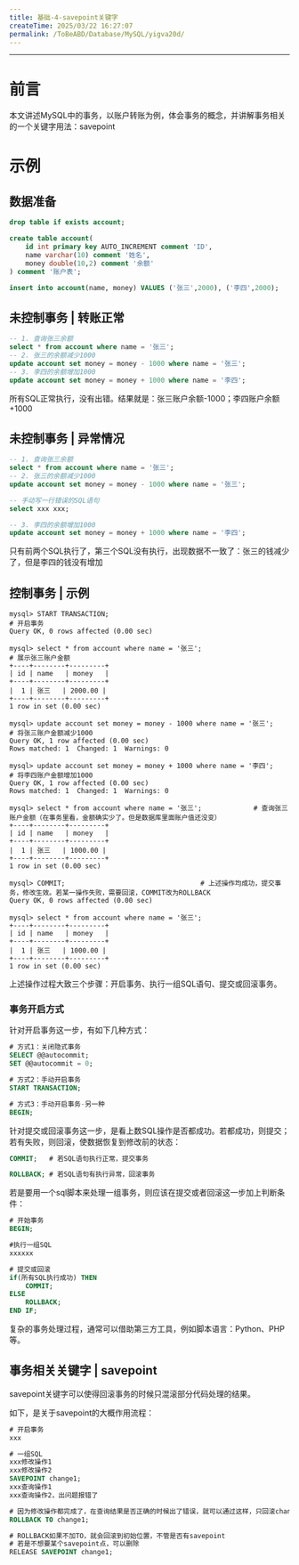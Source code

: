```yaml
---
title: 基础-4-savepoint关键字
createTime: 2025/03/22 16:27:07
permalink: /ToBeABD/Database/MySQL/yigva20d/
---
```

---



# 前言

本文讲述MySQL中的事务，以账户转账为例，体会事务的概念，并讲解事务相关的一个关键字用法：savepoint



# 示例

## 数据准备

```sql
drop table if exists account;

create table account(
	id int primary key AUTO_INCREMENT comment 'ID',
	name varchar(10) comment '姓名',
	money double(10,2) comment '余额'
) comment '账户表';

insert into account(name, money) VALUES ('张三',2000), ('李四',2000);
```



## 未控制事务 | 转账正常

```sql
-- 1. 查询张三余额
select * from account where name = '张三';
-- 2. 张三的余额减少1000
update account set money = money - 1000 where name = '张三';
-- 3. 李四的余额增加1000
update account set money = money + 1000 where name = '李四';
```

所有SQL正常执行，没有出错。结果就是：张三账户余额-1000；李四账户余额+1000



## 未控制事务 | 异常情况

```sql
-- 1. 查询张三余额
select * from account where name = '张三';
-- 2. 张三的余额减少1000
update account set money = money - 1000 where name = '张三';

-- 手动写一行错误的SQL语句
select xxx xxx;

-- 3. 李四的余额增加1000
update account set money = money + 1000 where name = '李四';
```

只有前两个SQL执行了，第三个SQL没有执行，出现数据不一致了：张三的钱减少了，但是李四的钱没有增加



## 控制事务 | 示例

```shell
mysql> START TRANSACTION;													# 开启事务
Query OK, 0 rows affected (0.00 sec)

mysql> select * from account where name = '张三';		  					   # 展示张三账户金额
+----+--------+---------+
| id | name   | money   |
+----+--------+---------+
|  1 | 张三   | 2000.00 |
+----+--------+---------+
1 row in set (0.00 sec)

mysql> update account set money = money - 1000 where name = '张三';			# 将张三账户金额减少1000
Query OK, 1 row affected (0.00 sec)
Rows matched: 1  Changed: 1  Warnings: 0

mysql> update account set money = money + 1000 where name = '李四';			# 将李四账户金额增加1000
Query OK, 1 row affected (0.00 sec)
Rows matched: 1  Changed: 1  Warnings: 0

mysql> select * from account where name = '张三';				# 查询张三账户金额（在事务里看，金额确实少了。但是数据库里面账户值还没变）
+----+--------+---------+
| id | name   | money   |
+----+--------+---------+
|  1 | 张三   | 1000.00 |
+----+--------+---------+
1 row in set (0.00 sec)

mysql> COMMIT;									# 上述操作均成功，提交事务，修改生效。若某一操作失败，需要回滚，COMMIT改为ROLLBACK
Query OK, 0 rows affected (0.00 sec)

mysql> select * from account where name = '张三';
+----+--------+---------+
| id | name   | money   |
+----+--------+---------+
|  1 | 张三   | 1000.00 |
+----+--------+---------+
1 row in set (0.00 sec)
```

上述操作过程大致三个步骤：开启事务、执行一组SQL语句、提交或回滚事务。



### 事务开启方式

针对开启事务这一步，有如下几种方式：

```sql
# 方式1：关闭隐式事务
SELECT @@autocommit;
SET @@autocommit = 0;

# 方式2：手动开启事务
START TRANSACTION;

# 方式3：手动开启事务-另一种
BEGIN;
```

针对提交或回滚事务这一步，是看上数SQL操作是否都成功。若都成功，则提交；若有失败，则回滚，使数据恢复到修改前的状态：

```sql
COMMIT;   # 若SQL语句执行正常，提交事务

ROLLBACK; # 若SQL语句有执行异常，回滚事务
```

若是要用一个sql脚本来处理一组事务，则应该在提交或者回滚这一步加上判断条件：

```sql
# 开始事务
BEGIN;

#执行一组SQL
xxxxxx

# 提交或回滚
if(所有SQL执行成功) THEN
	COMMIT;
ELSE
	ROLLBACK;
END IF;
```

复杂的事务处理过程，通常可以借助第三方工具，例如脚本语言：Python、PHP等。



## 事务相关关键字 | savepoint

savepoint关键字可以使得回滚事务的时候只混滚部分代码处理的结果。

如下，是关于savepoint的大概作用流程：

```sql
# 开启事务
xxx

# 一组SQL
xxx修改操作1
xxx修改操作2
SAVEPOINT change1;
xxx查询操作1
xxx查询操作2，出问题报错了

# 因为修改操作都完成了，在查询结果是否正确的时候出了错误，就可以通过这样，只回滚change1到ROLLBACK TO change1之间的代码
ROLLBACK TO change1;

# ROLLBACK如果不加TO，就会回滚到初始位置，不管是否有savepoint
# 若是不想要某个savepoint点，可以删除
RELEASE SAVEPOINT change1;
```



